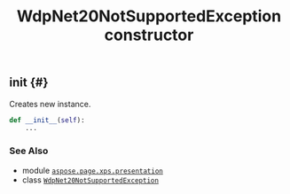﻿---
title: WdpNet20NotSupportedException constructor
second_title: Aspose.Page for Python via .NET API References
description: 
type: docs
weight: 10
url: /python-net/aspose.page.xps.presentation/wdpnet20notsupportedexception/__init__/
is_root: false
---

## __init__ {#}

Creates new instance.



```python
def __init__(self):
    ...
```





### See Also
* module [`aspose.page.xps.presentation`](../../)
* class [`WdpNet20NotSupportedException`](/page/python-net/aspose.page.xps.presentation/wdpnet20notsupportedexception)
